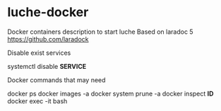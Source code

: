 # luche-docker
Docker containers description to start luche
Based on laradoc 5 https://github.com/laradock

Disable exist services

systemctl disable __SERVICE__

Docker commands that may need

docker ps
docker images -a
docker system prune -a
docker inspect __ID__
docker exec -it <containerIdOrName> bash
